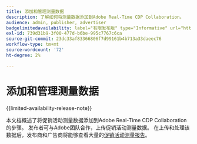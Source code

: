 ```yaml
---
title: 添加和管理测量数据
description: 了解如何将测量数据添加到Adobe Real-Time CDP Collaboration。
audience: admin, publisher, advertiser
badgelimitedavailability: label="有限发布版" type="Informative" url="https://helpx.adobe.com/cn/legal/product-descriptions/real-time-customer-data-platform-collaboration.html newtab=true"
exl-id: 739d31b9-3f00-477d-b6be-995c7767c6ca
source-git-commit: 23dc33af83366806f7d99161b4b713a33daeec76
workflow-type: tm+mt
source-wordcount: '72'
ht-degree: 2%

---
```


# 添加和管理测量数据

{{limited-availability-release-note}}

本文档概述了将促销活动测量数据添加到Adobe Real-Time CDP Collaboration的步骤。 发布者可与Adobe团队合作，上传促销活动测量数据。 在上传和处理该数据后，发布商和广告商将能够查看大量的[促销活动测量报告](/help/guide/collaborate/measure.md)。
